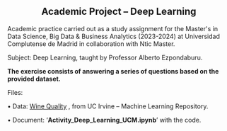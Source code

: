 <h2 align="center"><b>Academic Project – Deep Learning</b></h2>

Academic practice carried out as a study assignment for the Master's in Data Science, Big Data & Business Analytics (2023-2024) at Universidad Complutense de Madrid in collaboration with Ntic Master. 

Subject: Deep Learning, taught by Professor Alberto Ezpondaburu.

**The exercise consists of answering a series of questions based on the provided dataset.**

Files:

• Data: [Wine Quality](https://archive.ics.uci.edu/dataset/186/wine+quality) , from UC Irvine – Machine Learning Repository.

• Document: ‘**Activity_Deep_Learning_UCM.ipynb**’ with the code.
